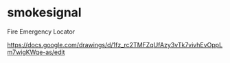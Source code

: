 # smokesignal
Fire Emergency Locator


https://docs.google.com/drawings/d/1fz_rc2TMFZqUfAzy3vTk7vivhEvOppLm7wigKWqe-as/edit
